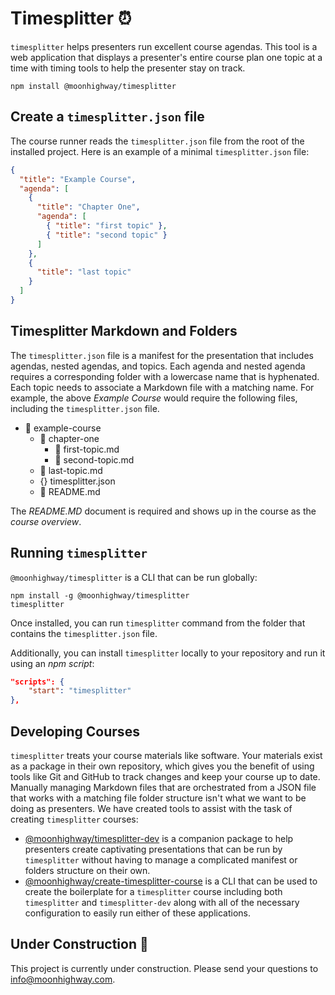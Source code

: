 # Timesplitter ⏰

`timesplitter` helps presenters run excellent course agendas. This tool is a web application that displays a presenter's entire course plan one topic at a time with timing tools to help the presenter stay on track.

```
npm install @moonhighway/timesplitter
```

## Create a `timesplitter.json` file

The course runner reads the `timesplitter.json` file from the root of the installed project. Here is an example of a minimal `timesplitter.json` file:

```json
{
  "title": "Example Course",
  "agenda": [
    {
      "title": "Chapter One",
      "agenda": [
        { "title": "first topic" },
        { "title": "second topic" }
      ]
    },
    {
      "title": "last topic"
    }
  ]
}
```

## Timesplitter Markdown and Folders

The `timesplitter.json` file is a manifest for the presentation that includes agendas, nested agendas, and topics. Each agenda and nested agenda requires a corresponding folder with a lowercase name that is hyphenated. Each topic needs to associate a Markdown file with a matching name. For example, the above _Example Course_ would require the following files, including the `timesplitter.json` file.

- 📁 example-course
  - 📁 chapter-one
    - 📄 first-topic.md
    - 📄 second-topic.md
  - 📄 last-topic.md
  - {} timesplitter.json
  - 📄 README.md

The _README.MD_ document is required and shows up in the course as the _course overview_.

## Running `timesplitter`

`@moonhighway/timesplitter` is a CLI that can be run globally:

```
npm install -g @moonhighway/timesplitter
timesplitter
```

Once installed, you can run `timesplitter` command from the folder that contains the `timesplitter.json` file.

Additionally, you can install `timesplitter` locally to your repository and run it using an _npm script_:

```json
"scripts": {
    "start": "timesplitter"
},
```

## Developing Courses

`timesplitter` treats your course materials like software. Your materials exist as a package in their own repository, which gives you the benefit of using tools like Git and GitHub to track changes and keep your course up to date. Manually managing Markdown files that are orchestrated from a JSON file that works with a matching file folder structure isn't what we want to be doing as presenters. We have created tools to assist with the task of creating `timesplitter` courses:

- [@moonhighway/timesplitter-dev](https://www.npmjs.com/package/@moonhighway/timesplitter-dev) is a companion package to help presenters create captivating presentations that can be run by `timesplitter` without having to manage a complicated manifest or folders structure on their own.
- [@moonhighway/create-timesplitter-course](https://www.npmjs.com/package/@moonhighway/timesplitter-dev) is a CLI that can be used to create the boilerplate for a `timesplitter` course including both `timesplitter` and `timesplitter-dev` along with all of the necessary configuration to easily run either of these applications.

## Under Construction 🚧

This project is currently under construction. Please send your questions to [info@moonhighway.com](info@moonhighway.com).
